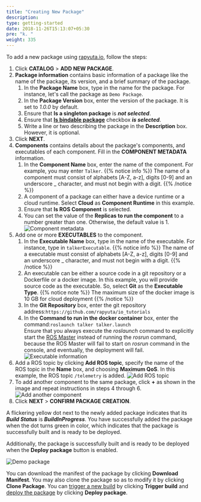 ```yaml
---
title: "Creating New Package"
description:
type: getting-started
date: 2018-11-26T15:13:07+05:30
pre: "k. "
weight: 335
---
```

To add a new package using [rapyuta.io](https://console.rapyuta.io),
follow the steps:

1. Click **CATALOG** > **ADD NEW PACKAGE**.
2. **Package information** contains basic information of a package like the name of the package, its version, and a brief summary of the package.
   1. In the **Package Name** box, type in the name for the package. For instance, let's call the package as `Demo Package`.
   2. In the **Package Version** box, enter the version of the package. It is set to _1.0.0_ by default.
   3. Ensure that **Is a singleton package** is ***not selected***.
   4. Ensure that [**Is bindable package**](/core-concepts/packages/#bindable-attribute) checkbox ***is selected***.
   5. Write a line or two describing the package in the **Description** box. However, it is optional.
3. Click **NEXT**.
4. **Components** contains details about the package's components, and executables of each component. Fill in the **COMPONENT METADATA** information.
   1. In the **Component Name** box, enter the name of the component. For example, you may enter `Talker`.
{{% notice info %}}
The name of a component must consist of alphabets [A-Z, a-z], digits [0-9] and an underscore _ character, and must not begin with a digit.
{{% /notice %}}
   2. A component of a package can either have a device runtime or a cloud runtime. Select **Cloud** as **Component Runtime** in this example.
   3. Ensure that **Is ROS Component** is selected.
   4. You can set the value of the **Replicas to run the component** to a number greater than one. Otherwise, the default value is 1.
![Component metadata](/images/getting-started/create-new-pkg/component-metadata.png?classes=border,shadow&width=30pc)
1. Add one or more **EXECUTABLES** to the component.
   1. In the **Executable Name** box, type in the name of the executable. For instance, type in `talkerExecutable`.
{{% notice info %}}
The name of a executable must consist of alphabets [A-Z, a-z], digits [0-9] and an underscore _ character, and must not begin with a digit.
{{% /notice %}}
   2. An executable can be either a source code in a git repository or a Dockerfile or a docker image. In this example, you will provide source code as the executable. So, select **Git** as the **Executable Type**.
{{% notice note %}}
The maximum size of the docker image is 10 GB for cloud deployment
{{% /notice %}}
   3. In the **Git Repository** box, enter the git repository address:`https://github.com/rapyuta/io_tutorials`
   4. In the **Command to run in the docker container** box, enter the command:`roslaunch talker talker.launch`     
    Ensure that you always execute the *roslaunch* command to explicitly start the [ROS
	Master](http://wiki.ros.org/Master) instead of running the *rosrun* command,
	because the ROS Master will fail to start on *rosrun* command in the console,
	and eventually, the deployment will fail.
![Executable information](/images/getting-started/create-new-pkg/exec-details.png?classes=border,shadow&width=50pc)
1. Add a ROS topic by clicking **Add ROS topic**, specify the name of the ROS topic in the **Name** box, and choosing **Maximum QoS**. In this example, the ROS topic `/telemetry` is added.
![Add ROS topic](/images/getting-started/create-new-pkg/add-ros-topic.png?classes=border,shadow&width=50pc)
2. To add another component to the same package, click **+** as shown in the image and repeat instructions in steps 4 through 6.
![Add another component](/images/getting-started/create-new-pkg/add-another-component.png?classes=border,shadow&width=30pc) 
3. Click **NEXT** > **CONFIRM PACKAGE CREATION**.

A flickering yellow dot next to the newly added package indicates that its
***Build Status*** is ***BuildInProgress***. You have successfully added
the package when the dot turns green in color, which indicates that
the package is successfully built and is ready to be deployed.

Additionally, the package is successfully built and is ready to be deployed
when the **Deploy package** button is enabled.

![Demo package](/images/getting-started/create-new-pkg/demo-pkg.png?classes=border,shadow&width=50pc)

You can download the manifest of the package by clicking
**Download Manifest**. You may also clone the package so as to modify it by
clicking **Clone Package**. You can [trigger a new build](/core-concepts/builds/#trigger-new-builds-and-rollback-to-previous-builds) by clicking
**Trigger build** and [deploy the package](/getting-started/deploy-package/) by
clicking **Deploy package**.
